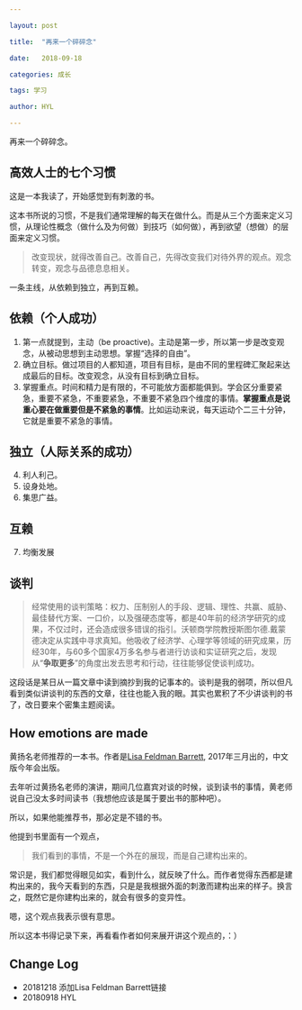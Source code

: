 ```yaml
---

layout: post

title:  "再来一个碎碎念"

date:   2018-09-18

categories: 成长

tags: 学习

author: HYL

---
```




再来一个碎碎念。





## 高效人士的七个习惯

这是一本我读了，开始感觉到有刺激的书。

这本书所说的习惯，不是我们通常理解的每天在做什么。而是从三个方面来定义习惯，从理论性概念（做什么及为何做）到技巧（如何做），再到欲望（想做）的层面来定义习惯。

> 改变现状，就得改善自己。改善自己，先得改变我们对待外界的观点。观念转变，观念与品德息息相关。



一条主线，从依赖到独立，再到互赖。

## 依赖（个人成功）

1. 第一点就提到，主动（be proactive)。主动是第一步，所以第一步是改变观念，从被动思想到主动思想。掌握“选择的自由”。
2. 确立目标。做过项目的人都知道，项目有目标，是由不同的里程碑汇聚起来达成最后的目标。改变观念，从没有目标到确立目标。
3. 掌握重点。时间和精力是有限的，不可能放方面都能俱到。学会区分重要紧急，重要不紧急，不重要紧急，不重要不紧急四个维度的事情。**掌握重点是说重心要在做重要但是不紧急的事情**。比如运动来说，每天运动个二三十分钟，它就是重要不紧急的事情。



## 独立（人际关系的成功）

4. 利人利己。
5. 设身处地。
6. 集思广益。



## 互赖

7. 均衡发展


## 谈判

> 经常使用的谈判策略：权力、压制别人的手段、逻辑、理性、共赢、威胁、最佳替代方案、一口价，以及强硬态度等，都是40年前的经济学研究的成果，不仅过时，还会造成很多错误的指引。沃顿商学院教授斯图尔德.戴蒙德决定从实践中寻求真知。他吸收了经济学、心理学等领域的研究成果，历经30年，与60多个国家4万多名参与者进行访谈和实证研究之后，发现从“**争取更多**”的角度出发去思考和行动，往往能够促使谈判成功。

这段话是某日从一篇文章中读到摘抄到我的记事本的。谈判是我的弱项，所以但凡看到类似讲谈判的东西的文章，往往也能入我的眼。其实也累积了不少讲谈判的书了，改日要来个密集主题阅读。





## How emotions are made



黄扬名老师推荐的一本书。作者是[Lisa Feldman Barrett](https://lisafeldmanbarrett.com/), 2017年三月出的，中文版今年会出版。

去年听过黄扬名老师的演讲，期间几位嘉宾对谈的时候，谈到读书的事情，黄老师说自己没太多时间读书（我想他应该是属于要出书的那种吧）。

所以，如果他能推荐书，那必定是不错的书。

他提到书里面有一个观点，

> 我们看到的事情，不是一个外在的展现，而是自己建构出来的。



常识是，我们都觉得眼见如实，看到什么，就反映了什么。而作者觉得东西都是建构出来的，我今天看到的东西，只是是我根据外面的刺激而建构出来的样子。换言之，既然它是你建构出来的，就会有很多的变异性。

嗯，这个观点我表示很有意思。

所以这本书得记录下来，再看看作者如何来展开讲这个观点的，：）





## Change Log

- 20181218 添加Lisa Feldman Barrett链接
- 20180918 HYL

















